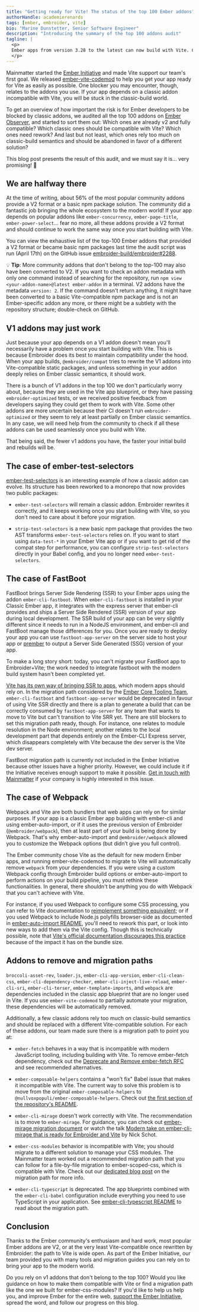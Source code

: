 ```yaml
---
title: "Getting ready for Vite! The status of the top 100 Ember addons"
authorHandle: academierenards
tags: [ember, embroider, vite]
bio: "Marine Dunstetter, Senior Software Engineer"
description: "Introducing the summary of the top 100 addons audit"
tagline: |
  <p>
  Ember apps from version 3.28 to the latest can now build with Vite. Community addons must get ready for the change. How many of them are already V2? How many are still V1 but should be compatible with your Vite app? How many still require some work? And which ones rely too much on classic-build semantics and should be replaced with a different Vite-compatible solution? As part of the Mainmatter <a href="/ember-initiative/">Ember Initiative</a>, our team performed an audit of the most popular community addons to get a picture of where the community currently stands.
  </p>
---
```


Mainmatter started the [Ember Initiative](/ember-initiative/) and made Vite support our team's first goal. We released [ember-vite-codemod](https://github.com/mainmatter/ember-vite-codemod) to help you get your app ready for Vite as easily as possible. One blocker you may encounter, though, relates to the addons you use. If your app depends on a classic addon incompatible with Vite, you will be stuck in the classic-build world.

To get an overview of how important the risk is for Ember developers to be blocked by classic addons, we audited all the top 100 addons on [Ember Observer](https://emberobserver.com/), and started to sort them out: Which ones are already v2 and fully compatible? Which classic ones should be compatible with Vite? Which ones need rework? And last but not least, which ones rely too much on classic-build semantics and should be abandoned in favor of a different solution?

This blog post presents the result of this audit, and we must say it is... very promising! 🎉

## We are halfway there

At the time of writing, about 56% of the most popular community addons provide a V2 format or a basic npm package solution. The community did a fantastic job bringing the whole ecosystem to the modern world! If your app depends on popular addons like `ember-concurrency`, `ember-page-title`, `ember-power-select`... fear no more, all these addons provide a V2 format and should continue to work the same way once you start building with Vite.

You can view the exhaustive list of the top-100 Ember addons that provided a V2 format or became basic npm packages last time the audit script was run (April 17th) on the GitHub issue [embroider-build/embroider#2288](https://github.com/embroider-build/embroider/issues/2288#issuecomment-2713639700).

💡 **Tip**: More community addons that don't belong to the top-100 may also have been converted to V2. If you want to check an addon metadata with only one command instead of searching for the repository, run `npm view <your-addon-name>@latest ember-addon` in a terminal. V2 addons have the metadata `version: 2`. If the command doesn't return anything, it might have been converted to a basic Vite-compatible npm package and is not an Ember-specific addon any more, or there might be a subtlety with the repository structure; double-check on GitHub.

## V1 addons may just work

Just because your app depends on a V1 addon doesn't mean you'll necessarily have a problem once you start building with Vite. This is because Embroider does its best to maintain compatibility under the hood. When your app builds, `@embroider/compat` tries to rewrite the V1 addons into Vite-compatible static packages, and unless something in your addon deeply relies on Ember classic semantics, it should work.

There is a bunch of V1 addons in the top 100 we don't particularly worry about, because they are used in the Vite app blueprint, or they have passing `embroider-optimized` tests, or we received positive feedback from developers saying they could get them to work with Vite. Some other addons are more uncertain because their CI doesn't run `embroider-optimized` or they seem to rely at least partially on Ember classic semantics. In any case, we will need help from the community to check if all these addons can be used seamlessly once you build with Vite.

That being said, the fewer v1 addons you have, the faster your initial build and rebuilds will be.

## The case of ember-test-selectors

[ember-test-selectors](https://github.com/mainmatter/ember-test-selectors) is an interesting example of how a classic addon can evolve. Its structure has been reworked to a monorepo that now provides two public packages:

- `ember-test-selectors` will remain a classic addon. Embroider rewrites it correctly, and it keeps working once you start building with Vite, so you don't need to care about it before your migration.

- `strip-test-selectors` is a new basic npm package that provides the two AST transforms `ember-test-selectors` relies on. If you want to start using `data-test-*` in your Ember Vite app or if you want to get rid of the compat step for performance, you can configure `strip-test-selectors` directly in your Babel config, and you no longer need `ember-test-selectors`.

## The case of FastBoot

FastBoot brings Server Side Rendering (SSR) to your Ember apps using the addon `ember-cli-fastboot`. When `ember-cli-fastboot` is installed in your Classic Ember app, it integrates with the express server that ember-cli provides and ships a Server Side Rendered (SSR) version of your app during local development. The SSR build of your app can be very slightly different since it needs to run in a NodeJS environment, and ember-cli and FastBoot manage those differences for you. Once you are ready to deploy your app you can use `fastboot-app-server` on the server side to host your app or [prember](https://github.com/ef4/prember) to output a Server Side Generated (SSG) version of your app.

To make a long story short: today, you can't migrate your FastBoot app to Embroider+Vite; the work needed to integrate fastboot with the modern build system hasn't been completed yet.

[Vite has its own way of bringing SSR to apps](https://vite.dev/guide/ssr.html#server-side-rendering-ssr), which modern apps should rely on. In the migration path considered by the [Ember Core Tooling Team](https://emberjs.com/teams/#the-ember-tooling-core-team), `ember-cli-fastboot` and `fastboot-app-server` would be deprecated in favour of using Vite SSR directly and there is a plan to generate a build that can be correctly consumed by `fastboot-app-server` for any team that wants to move to Vite but can't transition to Vite SRR yet. There are still blockers to set this migration path ready, though. For instance, one relates to module resolution in the Node environment; another relates to the local development part that depends entirely on the Ember-CLI Express server, which disappears completely with Vite because the dev server is the Vite dev server.

FastBoot migration path is currently not included in the Ember Initiative because other issues have a higher priority. However, we could include it if the Initiative receives enough support to make it possible. [Get in touch with Mainmatter](/contact/) if your company is highly interested in this issue.

## The case of Webpack

Webpack and Vite are both bundlers that web apps can rely on for similar purposes. If your app is a classic Ember app building with ember-cli and using ember-auto-import, or if it uses the previous version of Embroider (`@embroider/webpack`), then at least part of your build is being done by Webpack. That's why ember-auto-import and `@embroider/webpack` allowed you to customize the Webpack options (but didn’t give you full control).

The Ember community chose Vite as the default for new modern Ember apps, and running ember-vite-codemod to migrate to Vite will automatically remove `webpack` from your dependencies. If you were using a custom Webpack config through Embroider build options or ember-auto-import to perform actions on your build pipeline, you must rethink these functionalities. In general, there shouldn't be anything you do with Webpack that you can't achieve with Vite.

For instance, if you used Webpack to configure some CSS processing, you can refer to Vite documentation to [reimplement something equivalent](https://vite.dev/config/shared-options.html#css-postcss); or if you used Webpack to include Node.js polyfills browser-side as documented in [ember-auto-import README](https://github.com/embroider-build/ember-auto-import/tree/main/packages/ember-auto-import#global-is-undefined-or-cant-find-module-path-or-cant-find-module-fs), you'll need to rework this part, or look into new ways to add them via the Vite config. Though this is technically possible, note that [Vite's official documentation discourages this practice](https://vite.dev/guide/troubleshooting#module-externalized-for-browser-compatibility) because of the impact it has on the bundle size.

## Addons to remove and migration paths

`broccoli-asset-rev`, `loader.js`, `ember-cli-app-version`, `ember-cli-clean-css`, `ember-cli-dependency-checker`, `ember-cli-inject-live-reload`, `ember-cli-sri`, `ember-cli-terser`, `ember-template-imports`, and `webpack` are dependencies included in the classic app blueprint that are no longer used in Vite. If you use `ember-vite-codemod` to partially automate your migration, these dependencies will be automatically removed.

Additionally, a few classic addons rely too much on classic-build semantics and should be replaced with a different Vite-compatible solution. For each of these addons, our team made sure there is a migration path to point you at:

- `ember-fetch` behaves in a way that is incompatible with modern JavaScript tooling, including building with Vite. To remove ember-fetch dependency, check out the [Deprecate and Remove ember-fetch RFC](https://rfcs.emberjs.com/id/1065-remove-ember-fetch) and see recommended alternatives.

- `ember-composable-helpers` contains a "won't fix" Babel issue that makes it incompatible with Vite. The current way to solve this problem is to move from the original `ember-composable-helpers` to `@nullvoxpopuli/ember-composable-helpers`. Check out [the first section of the repository's README](https://github.com/NullVoxPopuli/ember-composable-helpers).

- `ember-cli-mirage` doesn't work correctly with Vite. The recommendation is to move to `ember-mirage`. For guidance, you can check out [ember-mirage migration document](https://github.com/bgantzler/ember-mirage/blob/main/docs/migration.md) or watch the talk [Modern take on ember-cli-mirage that is ready for Embroider and Vite](https://www.youtube.com/watch?app=desktop&v=dW9p9cI7fSQ) by Nick Schot.

- `ember-css-modules` behavior is incompatible with Vite; you should migrate to a different solution to manage your CSS modules. The Mainmatter team worked out a recommended migration path that you can follow for a file-by-file migration to ember-scoped-css, which is compatible with Vite. Check out our [dedicated blog post](https://mainmatter.com/blog/2025/03/28/migrate-from-ember-css-modules/) on the migration path for more info.

- `ember-cli-typescript` is deprecated. The app blueprints combined with the `ember-cli-babel` configuration include everything you need to use TypeScript in your application. See [ember-cli-typescript README](https://github.com/typed-ember/ember-cli-typescript) to read about the migration path.

## Conclusion

Thanks to the Ember community's enthusiasm and hard work, most popular Ember addons are V2, or at the very least Vite-compatible once rewritten by Embroider: the path to Vite is wide open. As part of the Ember Initiative, our team provided you with many tools and migration guides you can rely on to bring your app to the modern world.

Do you rely on v1 addons that don't belong to the top 100? Would you like guidance on how to make them compatible with Vite or find a migration path like the one we built for ember-css-modules? If you'd like to help us help you, and improve Ember for the entire web, [support the Ember Initiative](/contact/), spread the word, and follow our progress on this blog.
